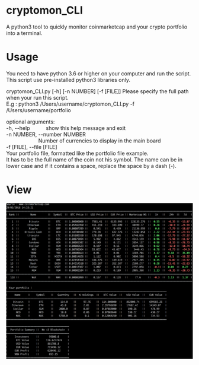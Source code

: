 # cryptomon_CLI
A python3 tool to quickly monitor coinmarketcap and your crypto portfolio into a terminal.

# Usage
You need to have python 3.6 or higher on your computer and run the script.  
This script use pre-installed python3 libraries only.
  
cryptomon_CLI.py [-h] [-n NUMBER] [-f [FILE]]
Please specify the full path when your run this script.  
E.g : python3 /Users/username/cryptomon_CLI.py -f /Users/username/portfolio

optional arguments:  
  -h, --help            show this help message and exit  
  -n NUMBER, --number NUMBER  
                        Number of currencies to display in the main board  
  -f [FILE], --file [FILE]  
                        Your portfolio file, formatted like the portfolio file example.  
                        It has to be the full name of the coin not his symbol. 
                        The name can be in lower case and if it contains a space, replace the space by a dash (-).  
                        
# View
![alt text](https://github.com/TheAsouka/cryptomon_CLI/blob/master/render.png)
